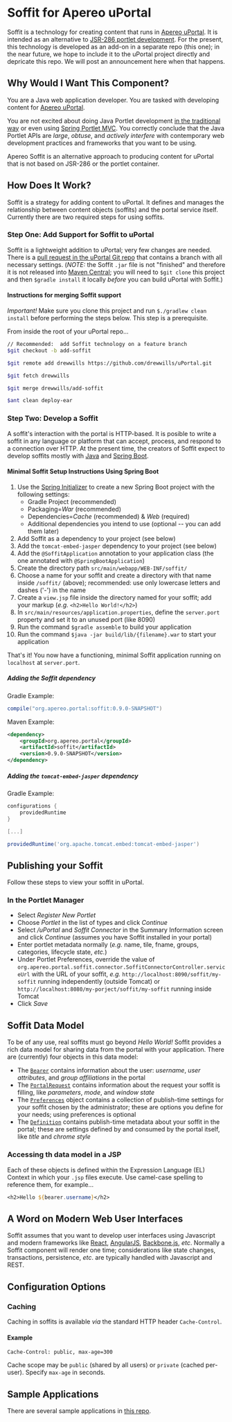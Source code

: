 # Soffit for Apereo uPortal

Soffit is a technology for creating content that runs in [Apereo uPortal](https://www.apereo.org/projects/uportal).  It is intended as an alternative to [JSR-286 portlet development](https://jcp.org/en/jsr/detail?id=286).  For the present, this technology is developed as an add-on in a separate repo (this one);  in the near future, we hope to include it to the uPortal project directly and depricate this repo.  We will post an announcement here when that happens.

## Why Would I Want This Component?

You are a Java web application developer.  You are tasked with developing content for [Apereo uPortal](https://www.apereo.org/projects/uportal).

You are not excited about doing Java Portlet development [in the traditional way](http://www.theserverside.com/tutorial/JSR-286-development-tutorial-An-introduction-to-portlet-programming) or even using [Spring Portlet MVC](http://docs.spring.io/autorepo/docs/spring/3.2.x/spring-framework-reference/html/portlet.html).  You correctly conclude that the Java Portlet APIs are _large_, _obtuse_, and _actively interfere_ with contemporary web development practices and frameworks that you want to be using.

Apereo Soffit is an alternative approach to producing content for uPortal that is not based on JSR-286 or the portlet container.

## How Does It Work?

Soffit is a strategy for adding content to uPortal.  It defines and manages the relationship between content objects (soffits) and the portal service itself.  Currently there are two required steps for using soffits.

### Step One:  Add Support for Soffit to uPortal

Soffit is a lightweight addition to uPortal;  very few changes are needed.  There is a [pull request in the uPortal Git repo](https://github.com/Jasig/uPortal/pull/665) that contains a branch with all necessary settings.  (*NOTE:*  the Soffit `.jar` file is not "finished" and therefore it is not released into [Maven Central](http://search.maven.org/);  you will need to `$git clone` this project and then `$gradle install` it locally *before* you can build uPortal with Soffit.)

#### Instructions for merging Soffit support

*Important!*  Make sure you clone this project and run `$./gradlew clean install` before performing the steps below.  This step is a prerequisite.

From inside the root of your uPortal repo...

``` bash
// Recommended:  add Soffit technology on a feature branch
$git checkout -b add-soffit

$git remote add drewwills https://github.com/drewwills/uPortal.git

$git fetch drewwills

$git merge drewwills/add-soffit

$ant clean deploy-ear
```

### Step Two:  Develop a Soffit

A soffit's interaction with the portal is HTTP-based.  It is posible to write a soffit in any language or platform that can accept, process, and respond to a connection over HTTP.  At the present time, the creators of Soffit expect to develop soffits mostly with [Java](http://www.oracle.com/technetwork/java/index.html) and [Spring Boot](http://projects.spring.io/spring-boot/).

#### Minimal Soffit Setup Instructions Using Spring Boot

1. Use the [Spring Initializer](https://start.spring.io/) to create a new Spring Boot project with the following settings:
    * Gradle Project (recommended)
    * Packaging=*War* (recommended)
    * Dependencies=*Cache* (recommended) & *Web* (required)
    * Additional dependencies you intend to use (optional -- you can add them later)
1. Add Soffit as a dependency to your project (see below)
1. Add the `tomcat-embed-jasper` dependency to your project (see below)
1. Add the `@SoffitApplication` annotation to your application class (the one annotated with `@SpringBootApplication`)
1. Create the directory path `src/main/webapp/WEB-INF/soffit/`
1. Choose a name for your soffit and create a directory with that name inside `/soffit/` (above);  recommended:  use only lowercase letters and dashes ('-') in the name
1. Create a `view.jsp` file inside the directory named for your soffit;  add your markup (_e.g._ `<h2>Hello World!</h2>`)
1. In `src/main/resources/application.properties`, define the `server.port` property and set it to an unused port (like 8090)
1. Run the command `$gradle assemble` to build your application
1. Run the command `$java -jar build/lib/{filename}.war` to start your application

That's it!  You now have a functioning, minimal Soffit application running on `localhost` at `server.port`.

##### Adding the Soffit dependency

Gradle Example:

``` gradle
compile("org.apereo.portal:soffit:0.9.0-SNAPSHOT")
```

Maven Example:

``` xml
<dependency>
    <groupId>org.apereo.portal</groupId>
    <artifactId>soffit</artifactId>
    <version>0.9.0-SNAPSHOT</version>
</dependency>
```

##### Adding the `tomcat-embed-jasper` dependency

Gradle Example:

``` gradle
configurations {
    providedRuntime
}

[...]

providedRuntime('org.apache.tomcat.embed:tomcat-embed-jasper')
```

## Publishing your Soffit

Follow these steps to view your soffit in uPortal.

### In the Portlet Manager

* Select _Register New Portlet_
* Choose _Portlet_ in the list of types and click _Continue_
* Select _/uPortal_ and _Soffit Connector_ in the Summary Information screen and click _Continue_ (assumes you have Soffit installed in your portal)
* Enter portlet metadata normally (_e.g._ name, tile, fname, groups, categories, lifecycle state, _etc._)
* Under Portlet Preferences, override the value of `org.apereo.portal.soffit.connector.SoffitConnectorController.serviceUrl` with the URL of your soffit, _e.g._ `http://localhost:8090/soffit/my-soffit` running independently (outside Tomcat) or `http://localhost:8080/my-porject/soffit/my-soffit` running inside Tomcat
* Click _Save_

## Soffit Data Model

To be of any use, real soffits must go beyond _Hello World!_  Soffit provides a rich data model for sharing data from the portal with your application.  There are (currently) four objects in this data model:

* The [`Bearer`](src/main/java/org/apereo/portal/soffit/model/v1_0/Bearer.java) contains information about the user:  _username_, _user attributes_, and _group affiliations_ in the portal
* The [`PortalRequest`](src/main/java/org/apereo/portal/soffit/model/v1_0/PortalRequest.java) contains information about the request your soffit is filling, like _parameters_, _mode_, and _window state_
* The [`Preferences`](src/main/java/org/apereo/portal/soffit/model/v1_0/Preferences.java) object contains a collection of publish-time settings for your soffit chosen by the administrator;  these are options you define for your needs;  using preferences is optional
* The [`Definition`](src/main/java/org/apereo/portal/soffit/model/v1_0/Definition.java) contains publish-time metadata about your soffit in the portal;  these are settings defined by and consumed by the portal itself, like _title_ and _chrome style_

### Accessing th data model in a JSP

Each of these objects is defined within the Expression Language (EL) Context in which your `.jsp` files execute.  Use camel-case spelling to reference them, for example...

```jsp
<h2>Hello ${bearer.username}</h2>
```

## A Word on Modern Web User Interfaces

Soffit assumes that you want to develop user interfaces using Javascript and modern frameworks like [React](https://facebook.github.io/react/), [AngularJS](https://angularjs.org/), [Backbone.js](http://backbonejs.org/), _etc_.  Normally a Soffit component will render one time;  considerations like state changes, transactions, persistence, _etc_. are typically handled with Javascript and REST.

## Configuration Options

### Caching

Caching in soffits is available _via_ the standard HTTP header `Cache-Control`.

#### Example

``` http
Cache-Control: public, max-age=300
```

Cache scope may be `public` (shared by all users) or `private` (cached per-user).  Specify `max-age` in seconds.

## Sample Applications

There are several sample applications in [this repo](https://github.com/drewwills/soffit-samples).
